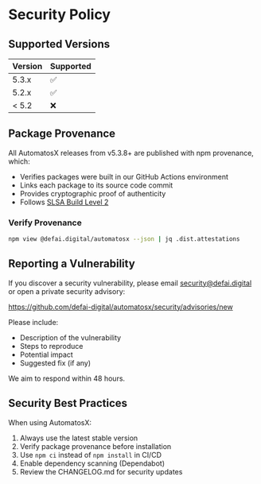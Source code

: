 # Security Policy

## Supported Versions

| Version | Supported          |
| ------- | ------------------ |
| 5.3.x   | :white_check_mark: |
| 5.2.x   | :white_check_mark: |
| < 5.2   | :x:                |

## Package Provenance

All AutomatosX releases from v5.3.8+ are published with npm provenance, which:

- Verifies packages were built in our GitHub Actions environment
- Links each package to its source code commit
- Provides cryptographic proof of authenticity
- Follows [SLSA Build Level 2](https://slsa.dev/spec/v1.0/levels)

### Verify Provenance

```bash
npm view @defai.digital/automatosx --json | jq .dist.attestations
```

## Reporting a Vulnerability

If you discover a security vulnerability, please email security@defai.digital or open a private security advisory:

https://github.com/defai-digital/automatosx/security/advisories/new

Please include:
- Description of the vulnerability
- Steps to reproduce
- Potential impact
- Suggested fix (if any)

We aim to respond within 48 hours.

## Security Best Practices

When using AutomatosX:

1. Always use the latest stable version
2. Verify package provenance before installation
3. Use `npm ci` instead of `npm install` in CI/CD
4. Enable dependency scanning (Dependabot)
5. Review the CHANGELOG.md for security updates
